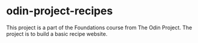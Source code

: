 # odin-project-recipes
This project is a part of the Foundations course from The Odin Project. The project is to build a basic recipe website.
